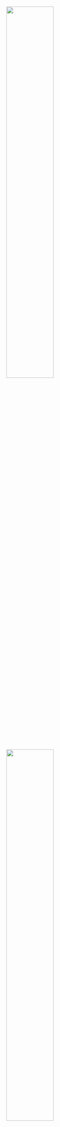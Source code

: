 <br />
<p align="center">
    <a href="https://github.com/mosaicml/streaming#gh-light-mode-only" class="only-light">
      <img src="https://storage.googleapis.com/docs.mosaicml.com/images/streaming-logo-light-mode.png" width="50%"/>
    </a>
    <!--pypi website does not support dark mode and does not understand GitHub tag. Hence, it renders both the images.
    The below tag is being used to remove the dark mode image on pypi website.-->
    <!-- SETUPTOOLS_LONG_DESCRIPTION_HIDE_BEGIN -->
    <a href="https://github.com/mosaicml/streaming#gh-dark-mode-only" class="only-dark">
      <img src="https://storage.googleapis.com/docs.mosaicml.com/images/streaming-logo-dark-mode.png" width="50%"/>
    </a>
    <!-- SETUPTOOLS_LONG_DESCRIPTION_HIDE_END -->
</p>

<h2><p align="center">A Data Streaming Library for Efficient Neural Network Training</p></h2>

<h4><p align='center'>
<a href="https://www.mosaicml.com">[Website]</a>
- <a href="https://docs.mosaicml.com/projects/streaming/en/latest/getting_started/user_guide.html">[Getting Started]</a>
- <a href="https://docs.mosaicml.com/projects/streaming/">[Docs]
- <a href="https://www.mosaicml.com/team">[We're Hiring!]</a>
</p></h4>

<p align="center">
    <a href="https://pypi.org/project/mosaicml-streaming/">
        <img alt="PyPi Version" src="https://img.shields.io/pypi/pyversions/mosaicml-streaming">
    </a>
    <a href="https://pypi.org/project/mosaicml-streaming/">
        <img alt="PyPi Package Version" src="https://img.shields.io/pypi/v/mosaicml-streaming">
    </a>
    <a href="https://pypi.org/project/mosaicml-streaming/">
        <img alt="PyPi Downloads" src="https://img.shields.io/pypi/dm/mosaicml-streaming">
    </a>
    <a href="https://docs.mosaicml.com/projects/streaming">
        <img alt="Documentation" src="https://readthedocs.org/projects/streaming/badge/?version=stable">
    </a>
    <a href="https://join.slack.com/t/mosaicml-community/shared_invite/zt-w0tiddn9-WGTlRpfjcO9J5jyrMub1dg">
        <img alt="Chat @ Slack" src="https://img.shields.io/badge/slack-chat-2eb67d.svg?logo=slack">
    </a>
    <a href="https://github.com/mosaicml/streaming/blob/main/LICENSE">
        <img alt="License" src="https://img.shields.io/badge/License-Apache%202.0-green.svg?logo=slack">
    </a>
</p>
<br />

# 👋 Welcome
Streaming is a PyTorch compatible dataset that enables users to stream training data from cloud-based object stores. Streaming can read files from local disk or from cloud-based object stores. As a drop-in replacement for your PyTorch [IterableDataset](https://pytorch.org/docs/stable/data.html#torch.utils.data.IterableDataset) class, it’s easy to get streaming:

<!--pytest.mark.skip-->
```python
dataloader = torch.utils.data.DataLoader(dataset=ImageStreamingDataset(remote='s3://...'))
```

Please check the [quick start guide](https://docs.mosaicml.com/projects/streaming/en/latest/getting_started/quick_start.html) and [user guide](https://docs.mosaicml.com/projects/streaming/en/latest/getting_started/user_guide.html) on how to use the Streaming Dataset.

# Key Benefits

- High performance, accurate streaming of training data from cloud storage
- Efficiently train anywhere, independent of training data location
- Cloud-native, no persistent storage required
- Enhanced data security—data exists ephemerally on training cluster


# 🚀 Quickstart

## 💾 Installation
Streaming is available with Pip:

<!--pytest.mark.skip-->
```bash
pip install mosaicml-streaming
```

# Examples
Please check our [Examples](https://docs.mosaicml.com/projects/streaming/) section for the end-to-end model training workflow using Streaming datasets.

# 📚 Documentation
Getting started guides, examples, API reference, and other useful information can be found in our [docs](https://docs.mosaicml.com/projects/streaming).

# 💫 Contributors
We welcome any contributions, pull requests, or issues!

To start contributing, see our [Contributing](https://github.com/mosaicml/streaming/blob/dev/CONTRIBUTING.md) page.

P.S.: [We're hiring](https://mosaicml.com/jobs)!

# ✍️ Citation
```
@misc{mosaicml2022streaming,
    author = {The Mosaic ML Team},
    title = {streaming},
    year = {2022},
    howpublished = {\url{https://github.com/mosaicml/streaming/}},
}
```
